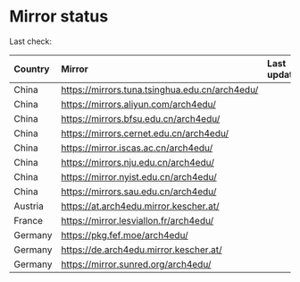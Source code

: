 <script src="./time.js"></script>
# Mirror status
Last check: <script type="text/javascript">localize(1702552549.9666948);</script>

|Country|Mirror|Last update|
|:------|:-----|:----------|
|China|https://mirrors.tuna.tsinghua.edu.cn/arch4edu/|<script type="text/javascript">localize(1702535680);</script>|
|China|https://mirrors.aliyun.com/arch4edu/|<script type="text/javascript">localize(1702492240);</script>|
|China|https://mirrors.bfsu.edu.cn/arch4edu/|<script type="text/javascript">localize(1702535680);</script>|
|China|https://mirrors.cernet.edu.cn/arch4edu/|<script type="text/javascript">localize(1702535680);</script>|
|China|https://mirror.iscas.ac.cn/arch4edu/|<script type="text/javascript">localize(1702492240);</script>|
|China|https://mirrors.nju.edu.cn/arch4edu/|<script type="text/javascript">localize(1702492240);</script>|
|China|https://mirror.nyist.edu.cn/arch4edu/|<script type="text/javascript">localize(1702492240);</script>|
|China|https://mirrors.sau.edu.cn/arch4edu/|<script type="text/javascript">localize(1702535680);</script>|
|Austria|https://at.arch4edu.mirror.kescher.at/|<script type="text/javascript">localize(1702535680);</script>|
|France|https://mirror.lesviallon.fr/arch4edu/|<script type="text/javascript">localize(1702492240);</script>|
|Germany|https://pkg.fef.moe/arch4edu/|<script type="text/javascript">localize(1702535680);</script>|
|Germany|https://de.arch4edu.mirror.kescher.at/|<script type="text/javascript">localize(1702535680);</script>|
|Germany|https://mirror.sunred.org/arch4edu/|<script type="text/javascript">localize(1702535680);</script>|

<script src="./tablefilter/tablefilter.js"></script>
<script src="./table.js"></script>